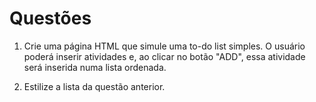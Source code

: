 # Questões
1. Crie uma página HTML que simule uma to-do list simples. O usuário poderá inserir atividades e, ao clicar no botão "ADD", essa atividade será inserida numa lista ordenada.

2. Estilize a lista da questão anterior.